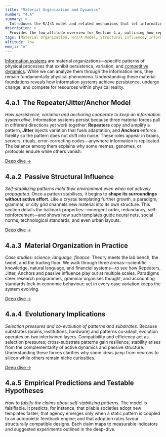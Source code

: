 ```yaml
---
title: "Material Organization and Dynamics"
number: "4.A"
summary: >
  Introduces the R/J/A model and related mechanisms that let information patterns persist, vary, and passively shape their physical substrates.
description: >
  Provides the low-altitude overview for Section 4.a, outlining how repeaters, jitter, anchors, and passive structural influence govern the material life-cycle of information systems before diving into detailed sub-sections.
tags: [Material Organization, R/J/A Model, Structural Influence, Information Systems, Patterns]
altitude: low
emoji: "⚙️"
---
```


[Information systems](../4-information-systems.md) are material organizations—specific patterns of physical processes that exhibit persistence, variation, and [competitive dynamics](../../05-competitive-dynamics/5-competitive-dynamics.md). While we can analyze them through the information lens, they remain fundamentally physical phenomena. Understanding these material foundations reveals how information systems achieve persistence, undergo change, and compete for resources within physical reality.

## 4.a.1 The Repeater/Jitter/Anchor Model

*How persistence, variation and anchoring cooperate to keep an information system alive.*
Information systems persist because three material forces pull in different directions yet work together: **Repeaters** copy and amplify a pattern, **Jitter** injects variation that fuels adaptation, and **Anchors** enforce fidelity so the pattern does not drift into noise. These roles appear in brains, servers, rituals, error-correcting codes—anywhere information is replicated. The balance among them explains why some memes, genomes, or protocols endure while others vanish.

[Deep dive →](4a1-repeater-jitter-anchor-model.md)

## 4.a.2 Passive Structural Influence

*Self-stabilizing patterns mold their environment even when not actively propagated.*
Once a pattern stabilises, it begins to **shape its surroundings without active effort**. Like a crystal templating further growth, a paradigm, grammar, or city grid channels new material into its own structure. This section details the hallmark properties—emergent order, redundancy, self-reinforcement—and shows how such templates guide neural nets, social norms, technological standards, and even urban layouts.

[Deep dive →](4a2-passive-structural-influence.md)

## 4.a.3 Material Organization in Practice

*Case studies: science, language, finance.*
Theory meets the lab bench, the tweet, and the trading floor. We walk through three arenas—scientific knowledge, natural language, and financial systems—to see how Repeaters, Jitter, Anchors and passive influence play out at multiple scales. Paradigms steer research programmes, grammar organises thought, and accounting standards lock-in economic behaviour; yet in every case variation keeps the system evolving.

[Deep dive →](4a3-material-organization-in-practice.md)

## 4.a.4 Evolutionary Implications

*Selection pressures and co-evolution of patterns and substrates.*
Because substrates (brains, institutions, hardware) and patterns co-adapt, evolution operates on two intertwined layers. Compatibility and efficiency act as selection pressures; cross-substrate patterns gain resilience; stability arises from the complementarity of active dynamics and passive structure. Understanding these forces clarifies why some ideas jump from neurons to silicon while others remain niche curiosities.

[Deep dive →](4a4-evolutionary-implications.md)

## 4.a.5 Empirical Predictions and Testable Hypotheses

*How to falsify the claims about self-stabilizing patterns.*
The model is falsifiable. It predicts, for instance, that pliable societies adopt new templates faster; that agency emerges only when a static pattern is coupled to an autopoietic feedback engine; and that adoption rates favour structurally compatible designs. Each claim maps to measurable indicators and suggested experiments outlined in the deep-dive.